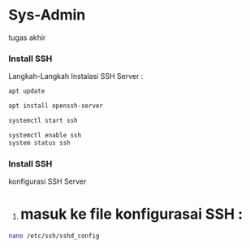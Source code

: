 # Sys-Admin
tugas akhir

<h3>Install SSH</h1>

Langkah-Langkah Instalasi SSH Server :
```sh
apt update
```
```sh
apt install openssh-server 
```
```sh
systemctl start ssh
```
```sh
systemctl enable ssh
system status ssh 
```
<h3>Install SSH</h1>

konfigurasi SSH Server
1. # masuk ke file konfigurasai SSH :
```sh
nano /etc/ssh/sshd_config
```
